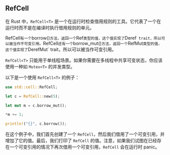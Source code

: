 ## RefCell

在 Rust 中，`RefCell<T>` 是一个在运行时检查借用规则的工具。它代表了一个在运行时而不是在编译时执行借用规则的单元。

RefCell<T>` 有一个 `borrow()` 方法，返回一个 `Ref<T>` 类型的值，这个值实现了 `Deref` trait，所以可以被当作不可变引用。`RefCell<T>` 还有一个 `borrow_mut()` 方法，返回一个 `RefMut<T>` 类型的值，这个值实现了 `DerefMut` trait，所以可以被当作可变引用。

`RefCell<T>` 只能用于单线程场景。如果你需要在多线程中共享可变状态，你应该使用一种如 `Mutex<T>` 的并发类型。

以下是一个使用 `RefCell<T>` 的例子：

```rust
use std::cell::RefCell;

let c = RefCell::new(5);

let mut m = c.borrow_mut();

*m += 1;

println!("{}", c.borrow());
```

在这个例子中，我们首先创建了一个 `RefCell`，然后我们借用了一个可变引用，并增加了它的值。最后，我们打印了 `RefCell` 的值。注意，如果我们试图在已经存在一个可变引用的情况下再次借用一个可变引用，`RefCell` 会在运行时 panic。